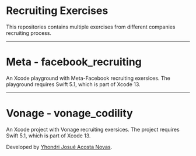 # Recruiting Exercises

This repositories contains multiple exercises from different companies recruiting process. 

---

# Meta - facebook_recruiting

An Xcode playground with Meta-Facebook recruiting exersices.
The playground requires Swift 5.1, which is part of Xcode 13.

---

# Vonage - vonage_codility
An Xcode project with Vonage recruiting exersices.
The project requires Swift 5.1, which is part of Xcode 13.

Developed by [Yhondri Josué Acosta Novas](https://twitter.com/Yhondri22).